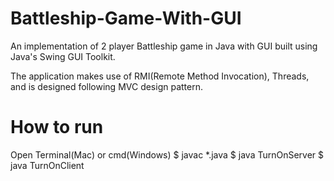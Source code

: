 # Battleship-Game-With-GUI
An implementation of 2 player Battleship game in Java with GUI built using Java's Swing GUI Toolkit.

The application makes use of RMI(Remote Method Invocation), Threads, and is designed following MVC design pattern.

# How to run
Open Terminal(Mac) or cmd(Windows)
$ javac *.java
$ java TurnOnServer
$ java TurnOnClient
